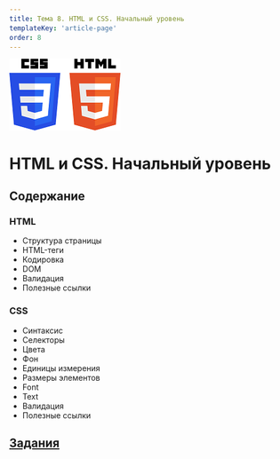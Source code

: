 ```yaml
---
title: Тема 8. HTML и CSS. Начальный уровень
templateKey: 'article-page'
order: 8
---
```

![HTML & CSS](../images/CSS3_and_HTML5_logos_small.png "HTML & CSS")

# HTML и CSS. Начальный уровень

## Содержание

### <gatsby-link to="/externals/topic8_html-css-basic/html-basics">HTML</gatsby-link>

-   <gatsby-link to="/externals/topic8_html-css-basic/html-basics#структура-страницы">Структура страницы</gatsby-link>
-   <gatsby-link to="/externals/topic8_html-css-basic/html-basics#html-теги">HTML-теги</gatsby-link>
-   <gatsby-link to="/externals/topic8_html-css-basic/html-basics#кодировка">Кодировка</gatsby-link>
-   <gatsby-link to="/externals/topic8_html-css-basic/html-basics#dom">DOM</gatsby-link>
-   <gatsby-link to="/externals/topic8_html-css-basic/html-basics#валидация">Валидация</gatsby-link>
-   <gatsby-link to="/externals/topic8_html-css-basic/html-basics#полезные-ссылки">Полезные ссылки</gatsby-link>

### <gatsby-link to="/externals/topic8_html-css-basic/css-basics">CSS</gatsby-link>

-   <gatsby-link to="/externals/topic8_html-css-basic/css-basics#синтаксис">Синтаксис</gatsby-link>
-   <gatsby-link to="/externals/topic8_html-css-basic/css-basics#селекторы">Селекторы</gatsby-link>
-   <gatsby-link to="/externals/topic8_html-css-basic/css-basics#цвета">Цвета</gatsby-link>
-   <gatsby-link to="/externals/topic8_html-css-basic/css-basics#фон">Фон</gatsby-link>
-   <gatsby-link to="/externals/topic8_html-css-basic/css-basics#единицы-измерения">Единицы измерения</gatsby-link>
-   <gatsby-link to="/externals/topic8_html-css-basic/css-basics#размеры-элементов">Размеры элементов</gatsby-link>
-   <gatsby-link to="/externals/topic8_html-css-basic/css-basics#font">Font</gatsby-link>
-   <gatsby-link to="/externals/topic8_html-css-basic/css-basics#text">Text</gatsby-link>
-   <gatsby-link to="/externals/topic8_html-css-basic/css-basics#валидация">Валидация</gatsby-link>
-   <gatsby-link to="/externals/topic8_html-css-basic/css-basics#полезные-ссылки">Полезные ссылки</gatsby-link>

## [Задания](https://github.com/WebPurple/external-courses/tree/master/src/ex8_html-css-basics/README.md)
